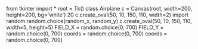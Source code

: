 from tkinter import *
root = Tk()
class Airplane 
c = Canvas(root, width=200, height=200, bg='white')
20 c.create_oval(50, 10, 150, 110, width=2) 
import random
random.choice(random_x, random_y)
c.create_oval(50, 10, 150, 110, width=5, height=5)
FIELD_X = random.choice(0, 700)
FIELD_Y = random.choice(0, 700)
coords = random.choice(0, 700)
coords = random.choice(0, 700)
